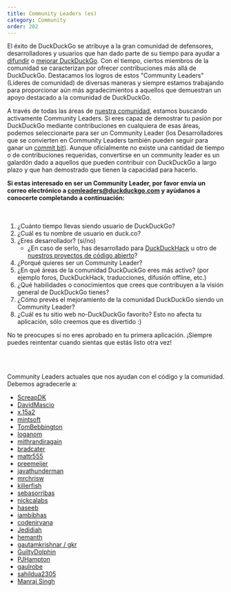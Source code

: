 ```yaml
---
title: Community Leaders (es)
category: Community
order: 202
---
```


<p>
    El éxito de DuckDuckGo se atribuye a la gran comunidad de defensores,
    desarrolladores y usuarios que han dado parte de su tiempo para ayudar a
    <a href="https://duckduckgo.com/spread">difundir</a> o
    <a href="https://duck.co/">mejorar DuckDuckGo</a>. Con el tiempo, ciertos
    miembros de la comunidad se caracterizan por ofrecer contribuciones más allá
    de DuckDuckGo. Destacamos los logros de estos "Community Leaders" (Líderes de
    comunidad) de diversas maneras y siempre estamos trabajando para proporcionar
    aún más agradecimientos a aquellos que demuestran un apoyo destacado a la
    comunidad de DuckDuckGo.
</p>

<p>
    A través de todas las áreas de
    <a href="/community/contributing">nuestra comunidad</a>,
    estamos buscando activamente Community Leaders. Si eres capaz de demostrar tu
    pasión por DuckDuckGo mediante contribuciones en cualquiera de esas áreas,
    podemos seleccionarte para ser un Community Leader (los Desarrolladores que se
    convierten en Community Leaders también pueden seguir para ganar un
    <a href="/open-source/commit-bit">commit bit</a>). Aunque
    oficialmente no existe una cantidad de tiempo o de contribuciones requeridas,
    convertirse en un community leader es un galardón dado a aquellos que pueden
    contribuir con DuckDuckGo a largo plazo y que han demostrado que tienen la
    capacidad para hacerlo.
</p>

<p>
    <b>Si estas interesado en ser un Community Leader, por favor envía un correo
        electrónico a
        <a href="mailto:comleaders@duckduckgo.com">comleaders@duckduckgo.com</a> y
        ayúdanos a conocerte completando a continuación:</b>
</p>

<ol>
    <br /><br />
    <li>¿Cuánto tiempo llevas siendo usuario de DuckDuckGo?</li>
    <li>¿Cuál es tu nombre de usuario en duck.co?</li>
    <li>
        ¿Eres desarrollador? (sí/no)
        <ul>
            <li>
                ¿En caso de serlo, has desarrollado para
                <a href="http://duckduckhack.com/">DuckDuckHack</a> u otro de
                <a href="/open-source/opensource-overview">nuestros proyectos de código abierto</a>?
            </li>
        </ul>
    </li>
    <li>¿Porqué quieres ser un Community Leader?</li>
    <li>
        ¿En qué áreas de la comunidad DuckDuckGo eres más activo? (por ejemplo
        foros, DuckDuckHack, traducciones, difusión offline, etc.)
    </li>
    <li>
        ¿Qué habilidades o conocimientos que crees que contribuyen a la visión
        general de DuckDuckGo tienes?
    </li>
    <li>
        ¿Cómo prevés el mejoramiento de la comunidad DuckDuckGo siendo un Community
        Leader?
    </li>
    <li>
        ¿Cuál es tu sitio web no-DuckDuckGo favorito? Esto no afecta tu aplicación,
        sólo creemos que es divertido :)
    </li>
</ol>
<p>
    No te preocupes si no eres aprobado en tu primera aplicación. ¡Siempre puedes
    reintentar cuando sientas que estás listo otra vez!
</p>

<br /><br />
<p>
    Community Leaders actuales que nos ayudan con el código y la comunidad.
    Debemos agradecerle a:
</p>

<ul>
    <li><a href="https://github.com/screapdk">ScreapDK</a></li>
    <li><a href="https://github.com/DavidMascio">DavidMascio</a></li>
    <li><a href="https://duck.co/user/x.15a2">x.15a2</a></li>
    <li><a href="https://github.com/mintsoft">mintsoft</a></li>
    <li><a href="https://github.com/TomBebbington">TomBebbington</a></li>
    <li><a href="https://github.com/loganom">loganom</a></li>
    <li><a href="https://github.com/garyrh">mithrandiragain</a></li>
    <li><a href="https://github.com/bradcater">bradcater</a></li>
    <li><a href="https://github.com/mattr555">mattr555</a></li>
    <li><a href="https://duck.co/user/preemeijer">preemeijer</a></li>
    <li><a href="https://github.com/javathunderman">javathunderman</a></li>
    <li><a href="https://github.com/mrchrisw">mrchrisw</a></li>
    <li><a href="https://github.com/killerfish">killerfish</a></li>
    <li><a href="https://duck.co/user/sebasorribas">sebasorribas</a></li>
    <li><a href="https://github.com/nickcalabs">nickcalabs</a></li>
    <li><a href="https://duck.co/user/haseeb">haseeb</a></li>
    <li><a href="https://github.com/iambibhas">iambibhas</a></li>
    <li><a href="https://github.com/codenirvana">codenirvana</a></li>
    <li><a href="https://github.com/Jedidiah">Jedidiah</a></li>
    <li><a href="https://github.com/hemanth">hemanth</a></li>
    <li><a href="https://github.com/gautamkrishnar/">gautamkrishnar / gkr</a></li>
    <li><a href="https://github.com/GuiltyDolphin">GuiltyDolphin</a></li>
    <li><a href="https://github.com/pjhampton">PJHampton</a></li>
    <li><a href="https://github.com/gaulrobe">gaulrobe</a></li>
    <li><a href="https://github.com/sahildua2305">sahildua2305</a></li>
    <li><a href="https://github.com/ManrajGrover">Manraj Singh</a></li>
</ul>